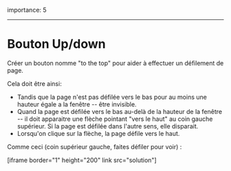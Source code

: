 importance: 5

---

# Bouton Up/down

Créer un bouton nomme "to the top" pour aider à effectuer un défilement de page.

Cela doit être ainsi:
- Tandis que la page n'est pas défilée vers le bas pour au moins une hauteur égale a la fenêtre --  être invisible.
- Quand la page est défilée vers le bas au-delà de la hauteur de la fenêtre -- il doit apparaitre une flèche pointant "vers le haut" au coin gauche supérieur. Si la page est défilée dans l'autre sens, elle disparait.
- Lorsqu'on clique sur la flèche, la page défile vers le haut.

Comme ceci (coin supérieur gauche, faites défiler pour voir) :

[iframe border="1" height="200" link src="solution"]
